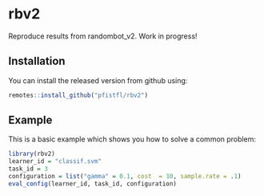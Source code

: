 
# rbv2

Reproduce results from randombot_v2. Work in progress!

## Installation

You can install the released version from github using:

``` r
remotes::install_github("pfistfl/rbv2")
```

## Example

This is a basic example which shows you how to solve a common problem:

``` r
library(rbv2)
learner_id = "classif.svm"
task_id = 3
configuration = list("gamma" = 0.1, cost  = 10, sample.rate = .1)
eval_config(learner_id, task_id, configuration)
```


